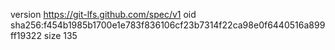 version https://git-lfs.github.com/spec/v1
oid sha256:f454b1985b1700e1e783f836106cf23b7314f22ca98e0f6440516a899ff19322
size 135
